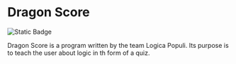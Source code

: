# Dragon Score
![Static Badge](https://img.shields.io/badge/Verson-1.1.0.0--alpha-%23FF00BF)

Dragon Score is a program written by the team Logica Populi.
Its purpose is to teach the user about logic in th form of a quiz.